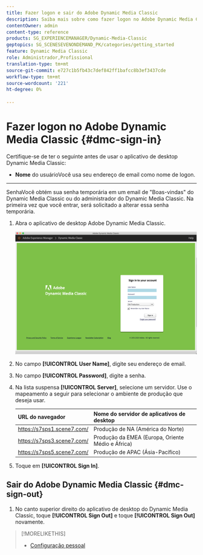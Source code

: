 ```yaml
---
title: Fazer logon e sair do Adobe Dynamic Media Classic
description: Saiba mais sobre como fazer logon no Adobe Dynamic Media Classic e conectar-se a um servidor de ambiente de produção na América do Norte (NA) ou Europa, Oriente Médio, África (EMEA) ou Pacífico Asiático (APAC).
contentOwner: admin
content-type: reference
products: SG_EXPERIENCEMANAGER/Dynamic-Media-Classic
geptopics: SG_SCENESEVENONDEMAND_PK/categories/getting_started
feature: Dynamic Media Classic
role: Administrador,Profissional
translation-type: tm+mt
source-git-commit: e727c1b5fb43c7def842ff1bafcc8b3ef3437cde
workflow-type: tm+mt
source-wordcount: '221'
ht-degree: 0%

---
```



<!-- UPDATE THIS TOPIC AFTER DECEMBER 31, 2020!!!!! -->

# Fazer logon no Adobe Dynamic Media Classic {#dmc-sign-in}

Certifique-se de ter o seguinte antes de usar o aplicativo de desktop Dynamic Media Classic:

* **Nome**
do usuárioVocê usa seu endereço de email como nome de logon.

* ****
SenhaVocê obtém sua senha temporária em um email de &quot;Boas-vindas&quot; do Dynamic Media Classic ou do administrador do Dynamic Media Classic. Na primeira vez que você entrar, será solicitado a alterar essa senha temporária.

1. Abra o aplicativo de desktop Adobe Dynamic Media Classic.

   ![Logon no Dynamic Media Classic](/help/assets/dmclassic-login1.png)

1. No campo **[!UICONTROL User Name]**, digite seu endereço de email.
1. No campo **[!UICONTROL Password]**, digite a senha.
1. Na lista suspensa **[!UICONTROL Server]**, selecione um servidor.
Use o mapeamento a seguir para selecionar o ambiente de produção que deseja usar.

   | URL do navegador | Nome do servidor de aplicativos de desktop |
   |---|---|
   | https://s7sps1.scene7.com/ | Produção de NA (América do Norte) |
   | https://s7sps3.scene7.com/ | Produção da EMEA (Europa, Oriente Médio e África) |
   | https://s7sps5.scene7.com/ | Produção de APAC (Ásia-Pacífico) |

1. Toque em **[!UICONTROL Sign In]**.

## Sair do Adobe Dynamic Media Classic {#dmc-sign-out}

1. No canto superior direito do aplicativo de desktop do Dynamic Media Classic, toque **[!UICONTROL Sign Out]** e toque **[!UICONTROL Sign Out]** novamente.

>[!MORELIKETHIS]
>
>* [Configuração pessoal](personal-setup.md#personal_setup)

